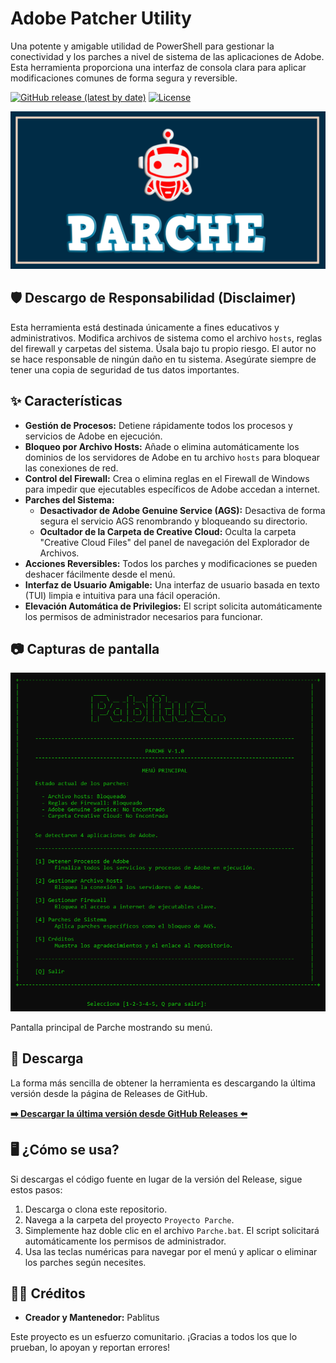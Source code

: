 # Adobe Patcher Utility

Una potente y amigable utilidad de PowerShell para gestionar la conectividad y los parches a nivel de sistema de las aplicaciones de Adobe. Esta herramienta proporciona una interfaz de consola clara para aplicar modificaciones comunes de forma segura y reversible.

<!-- Badges -->
[![GitHub release (latest by date)](https://img.shields.io/github/v/release/Pablitus666/Proyecto-Parche?style=flat-square)](../../releases/latest)
[![License](https://img.shields.io/badge/License-Proprietary-red.svg?style=flat-square)](LICENSE) <!-- Assuming a LICENSE file will be added or it's just a statement -->

![Social Preview](images/socialpreview.png)

## 🛡️ Descargo de Responsabilidad (Disclaimer)

Esta herramienta está destinada únicamente a fines educativos y administrativos. Modifica archivos de sistema como el archivo `hosts`, reglas del firewall y carpetas del sistema. Úsala bajo tu propio riesgo. El autor no se hace responsable de ningún daño en tu sistema. Asegúrate siempre de tener una copia de seguridad de tus datos importantes.

## ✨ Características

- **Gestión de Procesos:** Detiene rápidamente todos los procesos y servicios de Adobe en ejecución.
- **Bloqueo por Archivo Hosts:** Añade o elimina automáticamente los dominios de los servidores de Adobe en tu archivo `hosts` para bloquear las conexiones de red.
- **Control del Firewall:** Crea o elimina reglas en el Firewall de Windows para impedir que ejecutables específicos de Adobe accedan a internet.
- **Parches del Sistema:**
    - **Desactivador de Adobe Genuine Service (AGS):** Desactiva de forma segura el servicio AGS renombrando y bloqueando su directorio.
    - **Ocultador de la Carpeta de Creative Cloud:** Oculta la carpeta "Creative Cloud Files" del panel de navegación del Explorador de Archivos.
- **Acciones Reversibles:** Todos los parches y modificaciones se pueden deshacer fácilmente desde el menú.
- **Interfaz de Usuario Amigable:** Una interfaz de usuario basada en texto (TUI) limpia e intuitiva para una fácil operación.
- **Elevación Automática de Privilegios:** El script solicita automáticamente los permisos de administrador necesarios para funcionar.

## 📷 Capturas de pantalla

<p align="center">
  <img src="images/screenshot.png?v=2" alt="Vista previa de la aplicación" width="600"/>
</p>

Pantalla principal de Parche mostrando su menú. 

## 🚀 Descarga

La forma más sencilla de obtener la herramienta es descargando la última versión desde la página de Releases de GitHub.

**[➡️ Descargar la última versión desde GitHub Releases ⬅️](../../releases/latest)**

## 🖥️ ¿Cómo se usa?

Si descargas el código fuente en lugar de la versión del Release, sigue estos pasos:

1.  Descarga o clona este repositorio.
2.  Navega a la carpeta del proyecto `Proyecto Parche`.
3.  Simplemente haz doble clic en el archivo `Parche.bat`. El script solicitará automáticamente los permisos de administrador.
4.  Usa las teclas numéricas para navegar por el menú y aplicar o eliminar los parches según necesites.

## 👨‍💻 Créditos

- **Creador y Mantenedor:** Pablitus

Este proyecto es un esfuerzo comunitario. ¡Gracias a todos los que lo prueban, lo apoyan y reportan errores!
